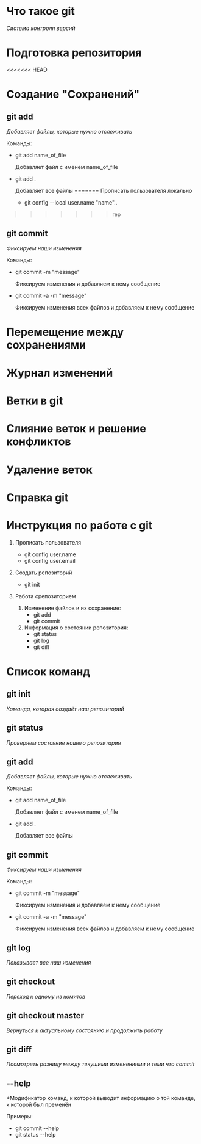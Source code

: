 
# Что такое git
*Система контроля версий*

# Подготовка репозитория


<<<<<<< HEAD
# Создание "Сохранений" 

## git add
*Добавляет файлы, которые нужно отслеживать*

Команды:
* git add name_of_file 

  Добавляет файл с именем name_of_file
* git add .

  Добавляет все файлы
=======
 Прописать пользователя локально
    * git config --local user.name "name"..  
>>>>>>> rep

## git commit
*Фиксируем наши изменения*

Команды:
* git commit -m "message"
  
  Фиксируем изменения и добавляем к нему сообщение

* git commit -a -m "message"
  
  Фиксируем изменения всех файлов и добавляем к нему сообщение

# Перемещение между сохранениями

# Журнал изменений

# Ветки в git

# Слияние веток и решение конфликтов

# Удаление веток

# Справка git









# Инструкция по работе с git

1. Прописать пользователя
   * git config user.name
   * git config user.email

2. Создать репозиторий
   * git init

3. Работа срепозиторием

   1. Изменение файлов и их сохранение:
      * git add
      * git commit
   2. Информация о состоянии репозитория:
      * git status
      * git log
      * git diff


# Список команд

## git init
*Команда, которая создаёт наш репозиторий*

## git status
*Проверяем состояние нашего репозитария*

## git add
*Добавляет файлы, которые нужно отслеживать*

Команды:
* git add name_of_file 

  Добавляет файл с именем name_of_file
* git add .

  Добавляет все файлы

## git commit
*Фиксируем наши изменения*

Команды:
* git commit -m "message"
  
  Фиксируем изменения и добавляем к нему сообщение

* git commit -a -m "message"
  
  Фиксируем изменения всех файлов и добавляем к нему сообщение

## git log

*Показывает все наш  изменения*

## git checkout

*Переход к одному из комитов*

## git checkout master

*Вернуться к актуальному состоянию и продолжить работу*

## git diff

*Посмотреть разницу между текущими изменениями и теми что commit*

## --help

*Модификатор команд, к которой выводит информацию о той команде, к которой был пременён

Примеры:
  
  * git commit --help
  * git status --help

